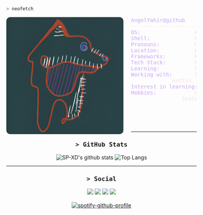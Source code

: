 ```bash
> neofetch
```

<img align="left" src="./icons/profile.jpeg" width="310" style="border-radius: 10px; margin-right: 20px;" />

<div>
<pre style="color: #f5e0dc; font-family: monospace;">
<span style="color: #cba6f7">AngelYahir@github</span> 
----------------------------------------------------------------
<span style="color: #cba6f7">OS:</span>           		Arch Linux x86_64 / Windows 11 Pro
<span style="color: #cba6f7">Shell:</span>        		Fish
<span style="color: #cba6f7">Pronouns:</span>     		He/Him
<span style="color: #cba6f7">Location:</span>     		Nuevo León, México
<span style="color: #cba6f7">Frameworks:</span>   		NestJS, React, Express
<span style="color: #cba6f7">Tech Stack:</span>   		Node.js, TypeScript, JavaScript
<span style="color: #cba6f7">Learning:</span>     		Go, Haskell, AWS, EdgeDB
<span style="color: #cba6f7">Working with:</span> 		C#, Python, NoSQL, SQL, HTML/CSS, 
			 Kotlin, Lua, Rust, Bash Script
<span style="color: #cba6f7">Interest in learning:</span> 	Swift, R, Ruby on Rails
<span style="color: #cba6f7">Hobbies:</span>      		Gaming, Cooking, Mechatronics, 
				Scale Car Collecting
</pre>

</div>

<br><br><br>

<hr>

<!--Github stats-->
<h3 align="center">
        <samp>&gt; GitHub Stats
        </samp>
</h3>
<p align="center">
<img alt="SP-XD's github stats" width="50%" src="https://github-readme-stats.vercel.app/api?username=AngelYahir&show_icons=true&theme=tokyonight" href="https://github.com/sp-xd" />
<img alt="Top Langs" width="38%" src="https://github-readme-stats.vercel.app/api/top-langs/?username=AngelYahir&layout=compact&show_icons=true&theme=tokyonight" href="https://github.com/sp-xd" />
</p>

</a>
<hr>

<!--Social-->
<h3 align="center">
        <samp>&gt; Social
        </samp>
</h3>

<div align="center">
<a target="_blank" href="https://linkedin.com/in/angel-ytm"><img src="https://img.shields.io/badge/-LinkedIn-0077B5?style=for-the-badge&logo=Linkedin&logoColor=white"></img></a>
<a target="_blank" href="mailto:angel_torres2702@outlook.com"><img src="https://img.shields.io/badge/-Mail-0364B8?style=for-the-badge&logo=Gmail&logoColor=white"></img></a>
<a target="_blank" href="https://open.spotify.com/user/angelpochoclo2?si=b5b267c887e14b68"><img src="https://img.shields.io/badge/Spotify-1ED760?style=for-the-badge&logo=spotify&logoColor=white"></img></a>
<a target="_blank" href="https://music.apple.com/profile/angel_torres2702"><img src="https://img.shields.io/badge/Apple_Music-9933CC?style=for-the-badge&logo=apple-music&logoColor=white"></img></a>
</div>
<br>

<div align="center">
  <a href="https://spotify-github-profile.kittinanx.com/api/view?uid=angelpochoclo2&redirect=true">
    <img src="https://spotify-github-profile.kittinanx.com/api/view?uid=angelpochoclo2&cover_image=true&theme=novatorem&show_offline=false&background_color=121212&interchange=false&bar_color=ae00ff&bar_color_cover=false" alt="spotify-github-profile">
  </a>
</div>
